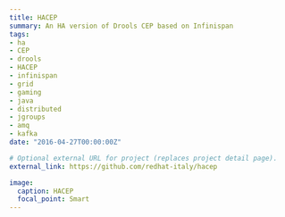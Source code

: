 ```yaml
---
title: HACEP
summary: An HA version of Drools CEP based on Infinispan
tags:
- ha
- CEP
- drools
- HACEP
- infinispan
- grid
- gaming
- java
- distributed
- jgroups
- amq
- kafka
date: "2016-04-27T00:00:00Z"

# Optional external URL for project (replaces project detail page).
external_link: https://github.com/redhat-italy/hacep

image:
  caption: HACEP
  focal_point: Smart
---
```

